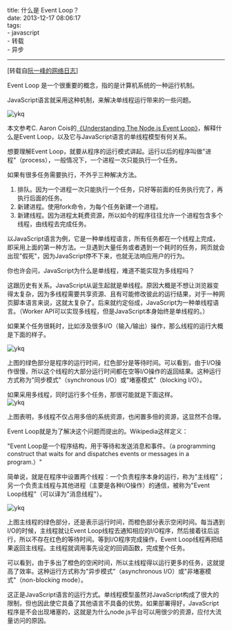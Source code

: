 title: 什么是 Event Loop？  
date: 2013-12-17 08:06:17  
tags:   
    - javascript  
    - 转载  
    - 异步   
 
---

[转载自[阮一峰的网络日志](http://www.ruanyifeng.com/blog/2013/10/event_loop.html)]  

Event Loop 是一个很重要的概念，指的是计算机系统的一种运行机制。

JavaScript语言就采用这种机制，来解决单线程运行带来的一些问题。  

![ykq](http://7xnv0h.com1.z0.glb.clouddn.com/715509390898729381.png)  

本文参考C. Aaron Cois的[《Understanding The Node.js Event Loop》](https://www.udemy.com/lectures/understanding-the-nodejs-event-loop-91298)，解释什么是Event Loop，以及它与JavaScript语言的单线程模型有何关系。

想要理解Event Loop，就要从程序的运行模式讲起。运行以后的程序叫做"进程"（process），一般情况下，一个进程一次只能执行一个任务。

如果有很多任务需要执行，不外乎三种解决方法。  

1. 排队。因为一个进程一次只能执行一个任务，只好等前面的任务执行完了，再执行后面的任务。
2. 新建进程。使用fork命令，为每个任务新建一个进程。
3. 新建线程。因为进程太耗费资源，所以如今的程序往往允许一个进程包含多个线程，由线程去完成任务。


以JavaScript语言为例，它是一种单线程语言，所有任务都在一个线程上完成，即采用上面的第一种方法。一旦遇到大量任务或者遇到一个耗时的任务，网页就会出现"假死"，因为JavaScript停不下来，也就无法响应用户的行为。

你也许会问，JavaScript为什么是单线程，难道不能实现为多线程吗？  

这跟历史有关系。JavaScript从诞生起就是单线程。原因大概是不想让浏览器变得太复杂，因为多线程需要共享资源、且有可能修改彼此的运行结果，对于一种网页脚本语言来说，这就太复杂了。后来就约定俗成，JavaScript为一种单线程语言。（Worker API可以实现多线程，但是JavaScript本身始终是单线程的。）  

如果某个任务很耗时，比如涉及很多I/O（输入/输出）操作，那么线程的运行大概是下面的样子。  

![ykq](http://7xnv0h.com1.z0.glb.clouddn.com/2154690946820415524.png)  

上图的绿色部分是程序的运行时间，红色部分是等待时间。可以看到，由于I/O操作很慢，所以这个线程的大部分运行时间都在空等I/O操作的返回结果。这种运行方式称为"同步模式"（synchronous I/O）或"堵塞模式"（blocking I/O）。  

如果采用多线程，同时运行多个任务，那很可能就是下面这样。  
![ykq](http://7xnv0h.com1.z0.glb.clouddn.com/6598062625658189216.png)  

上图表明，多线程不仅占用多倍的系统资源，也闲置多倍的资源，这显然不合理。  

Event Loop就是为了解决这个问题而提出的。Wikipedia这样定义：

"Event Loop是一个程序结构，用于等待和发送消息和事件。（a programming construct that waits for and dispatches events or messages in a program.）"

  
简单说，就是在程序中设置两个线程：一个负责程序本身的运行，称为"主线程"；另一个负责主线程与其他进程（主要是各种I/O操作）的通信，被称为"Event Loop线程"（可以译为"消息线程"）。

![ykq](http://7xnv0h.com1.z0.glb.clouddn.com/160440736825225748.png)  

上图主线程的绿色部分，还是表示运行时间，而橙色部分表示空闲时间。每当遇到I/O的时候，主线程就让Event Loop线程去通知相应的I/O程序，然后接着往后运行，所以不存在红色的等待时间。等到I/O程序完成操作，Event Loop线程再把结果返回主线程。主线程就调用事先设定的回调函数，完成整个任务。

可以看到，由于多出了橙色的空闲时间，所以主线程得以运行更多的任务，这就提高了效率。这种运行方式称为"异步模式"（asynchronous I/O）或"非堵塞模式"（non-blocking mode）。

这正是JavaScript语言的运行方式。单线程模型虽然对JavaScript构成了很大的限制，但也因此使它具备了其他语言不具备的优势。如果部署得好，JavaScript程序是不会出现堵塞的，这就是为什么node.js平台可以用很少的资源，应付大流量访问的原因。
